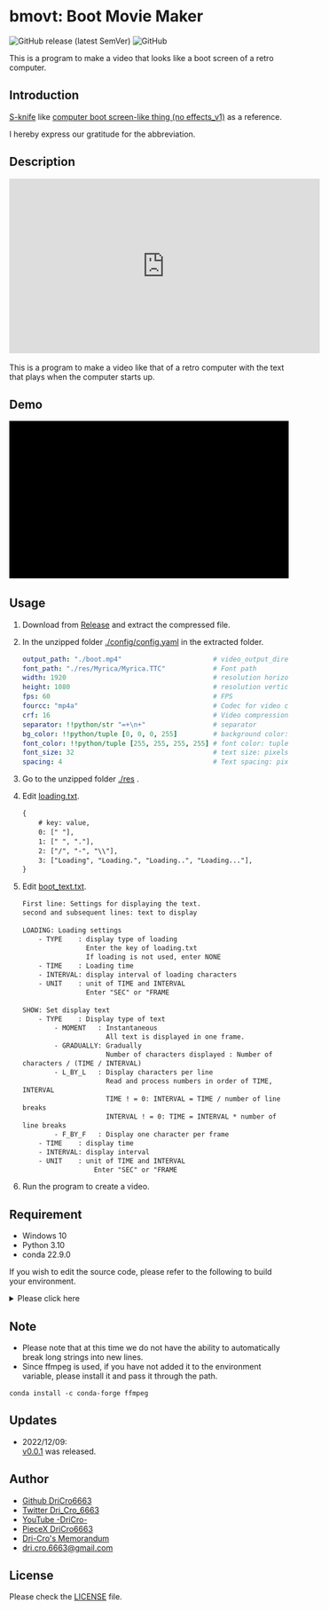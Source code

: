 # bmovt: Boot Movie Maker

![GitHub release (latest SemVer)](https://img.shields.io/github/v/release/DriCro6663/bmovt)
![GitHub](https://img.shields.io/github/license/DriCro6663/bmovt)

This is a program to make a video that looks like a boot screen of a retro computer.

## Introduction

[S-knife](https://commons.nicovideo.jp/users/1746455) like [computer boot screen-like thing (no effects_v1)](https://commons.nicovideo.jp/material/nc117696) as a reference.

I hereby express our gratitude for the abbreviation.

## Description

<iframe width="560" height="315" src="https://www.youtube.com/embed/lhHvjWNb8AA" title="YouTube video player" frameborder="0" allow="accelerometer; autoplay; clipboard-write; encrypted-media; gyroscope; picture-in-picture" allowfullscreen></iframe>

This is a program to make a video like that of a retro computer with the text that plays when the computer starts up.

## Demo

![bmovt_demo](./tests/boot_sample-min.gif)

## Usage

1. Download from [Release](https://github.com/DriCro6663/bmovt/releases) and extract the compressed file.
2. In the unzipped folder [./config/config.yaml](./config/config.yaml) in the extracted folder.

    ```yaml:config.yaml
    output_path: "./boot.mp4"                       # video_output_directory/video_name.mp4
    font_path: "./res/Myrica/Myrica.TTC"            # Font path
    width: 1920                                     # resolution horizontal
    height: 1080                                    # resolution vertical
    fps: 60                                         # FPS
    fourcc: "mp4a"                                  # Codec for video creation: . See /tests/fourcc_tag-mp4.txt
    crf: 16                                         # Video compression properties: 0 (quality: good, size: large) < crf < 64 (quality: bad, size: small)
    separator: !!python/str "=+\n+"                 # separator
    bg_color: !!python/tuple [0, 0, 0, 255]         # background color: tuple(r, g, b, a)
    font_color: !!python/tuple [255, 255, 255, 255] # font color: tuple(r, g, b, a)
    font_size: 32                                   # text size: pixels: https://www.linesmix.com/fonts.html
    spacing: 4                                      # Text spacing: pixels
    ````

3. Go to the unzipped folder [./res](./res) .
4. Edit [loading.txt](./res/loading_text.txt).

    ```python:loading.txt
    {
        # key: value, 
        0: [" "], 
        1: [" ", "."],
        2: ["/", "-", "\\"], 
        3: ["Loading", "Loading.", "Loading..", "Loading..."],
    }
    ```

5. Edit [boot_text.txt](./res/boot_text.txt).

    ```txt:boot_text
    First line: Settings for displaying the text.
    second and subsequent lines: text to display
    
    LOADING: Loading settings
        - TYPE    : display type of loading
                    Enter the key of loading.txt
                    If loading is not used, enter NONE
        - TIME    : Loading time
        - INTERVAL: display interval of loading characters
        - UNIT    : unit of TIME and INTERVAL
                    Enter "SEC" or "FRAME
    
    SHOW: Set display text
        - TYPE    : Display type of text
            - MOMENT   : Instantaneous
                         All text is displayed in one frame.
            - GRADUALLY: Gradually
                         Number of characters displayed : Number of characters / (TIME / INTERVAL)
            - L_BY_L   : Display characters per line
                         Read and process numbers in order of TIME, INTERVAL
                         TIME ! = 0: INTERVAL = TIME / number of line breaks 
                         INTERVAL ! = 0: TIME = INTERVAL * number of line breaks
            - F_BY_F   : Display one character per frame
        - TIME    : display time
        - INTERVAL: display interval
        - UNIT    : unit of TIME and INTERVAL
                      Enter "SEC" or "FRAME
    ````

6. Run the program to create a video.

## Requirement

* Windows 10
* Python 3.10
* conda 22.9.0

If you wish to edit the source code, please refer to the following to build your environment.

<details>
<summary>Please click here</summary>

### virtual_environment_build

```bash:Anaconda
conda create -n bmovt --file bmovt.yaml
```

If you need to configure proxy settings, please refer to the following.

````bash:Proxy
# windows.
# if you need to use proxy, please set proxy setting.
set HTTP_PROXY=http://<userid>:<password>@<server-address>:<port>
set HTTPS_PROXY=http://<userid>:<password>@<server-address>:<port>

# example
set HTTP_PROXY=http://proxy.example.com:8080
set HTTPS_PROXY=http://proxy.example.com:8080

# check proxy
echo %HTTP_PROXY% echo %HTTPS_PROXY
echo %HTTPS_PROXY%
````

### run

```bash
python -m bmovt
```

### py -> exe

Creating an executable file in Nuitka takes a long time (2 ~ 3 hours).

Also, Nuitka will ask if you want to install to C:\Users\UserName\AppData if you do not have GCC[MinGW64], please select [YES].

```bash:Nuitka
conda install -c conda-forge nuitka zstandard ordered-set -y

nuitka --mingw64 --follow-imports --onefile . /bmovt/__main__.py

$ nuitka3 --help
    --mingw64       : compile with mingw64, default: MSVC
    --follow-imports: include required modules in binary files
    --onefile       : combine binary files into one.
```

```bash:Pyinstaller
conda install -c conda-forge pyinstaller -y

pyinstaller . /bmovt/__main__.py --name [fileName] --onefile --icon [./img/icon.ico] --noconsole

$ pyinstaller --help
    --name     : specify exe file name
    --onefile  : combine exe files into one
    --noconsole: Suppress console display when running exe
    --debug all: debug output
    --clean    : delete cache
    --icon     : Specify the path to the icon file.
```

</details>

## Note

* Please note that at this time we do not have the ability to automatically break long strings into new lines.
* Since ffmpeg is used, if you have not added it to the environment variable, please install it and pass it through the path.

```bash:ffmpeg
conda install -c conda-forge ffmpeg
```

## Updates

* 2022/12/09:<br>[v0.0.1](https://github.com/DriCro6663/bmovt/releases/tag/v0.0.1) was released.

## Author

* [Github DriCro6663](https://github.com/DriCro6663)
* [Twitter Dri_Cro_6663](https://twitter.com/Dri_Cro_6663)
* [YouTube -DriCro-](https://www.youtube.com/channel/UCyWgav9wdiPVjYphB7jrWCQ)
* [PieceX DriCro6663](https://www.piecex.com/users/profile/DriCro6663)
* [Dri-Cro's Memorandum](https://dri-cro-6663.jp/)
* dri.cro.6663@gmail.com

## License

Please check the [LICENSE](.LICENSE) file.
